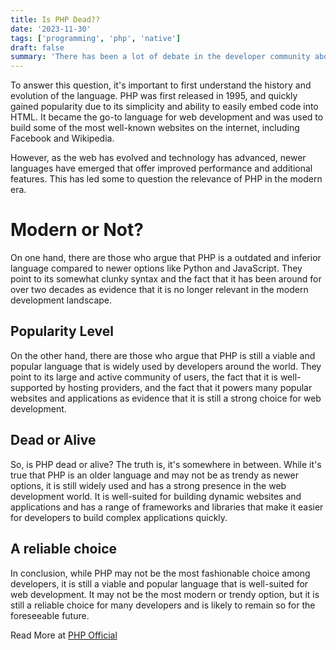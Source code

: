 ```yaml
---
title: Is PHP Dead??
date: '2023-11-30'
tags: ['programming', 'php', 'native']
draft: false
summary: 'There has been a lot of debate in the developer community about whether PHP, a popular programming language used for web development, is dead or still alive and relevant.'
---
```


To answer this question, it's important to first understand the history and evolution of the language. PHP was first released in 1995, and quickly gained popularity due to its simplicity and ability to easily embed code into HTML. It became the go-to language for web development and was used to build some of the most well-known websites on the internet, including Facebook and Wikipedia.

However, as the web has evolved and technology has advanced, newer languages have emerged that offer improved performance and additional features. This has led some to question the relevance of PHP in the modern era.

# Modern or Not?

On one hand, there are those who argue that PHP is a outdated and inferior language compared to newer options like Python and JavaScript. They point to its somewhat clunky syntax and the fact that it has been around for over two decades as evidence that it is no longer relevant in the modern development landscape.

## Popularity Level

On the other hand, there are those who argue that PHP is still a viable and popular language that is widely used by developers around the world. They point to its large and active community of users, the fact that it is well-supported by hosting providers, and the fact that it powers many popular websites and applications as evidence that it is still a strong choice for web development.

## Dead or Alive

So, is PHP dead or alive? The truth is, it's somewhere in between. While it's true that PHP is an older language and may not be as trendy as newer options, it is still widely used and has a strong presence in the web development world. It is well-suited for building dynamic websites and applications and has a range of frameworks and libraries that make it easier for developers to build complex applications quickly.

## A reliable choice

In conclusion, while PHP may not be the most fashionable choice among developers, it is still a viable and popular language that is well-suited for web development. It may not be the most modern or trendy option, but it is still a reliable choice for many developers and is likely to remain so for the foreseeable future.

Read More at <a href="https://www.php.net/">PHP Official</a>
